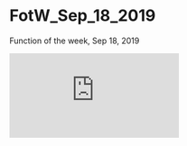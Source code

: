 # FotW_Sep_18_2019
Function of the week, Sep 18, 2019

![](https://github.com/junglee0713/FotW_Sep_18_2019/edit/master/final_table.pdf)
